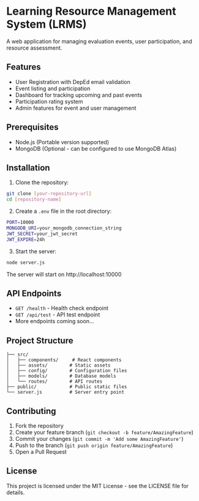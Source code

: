 # Learning Resource Management System (LRMS)

A web application for managing evaluation events, user participation, and resource assessment.

## Features

- User Registration with DepEd email validation
- Event listing and participation
- Dashboard for tracking upcoming and past events
- Participation rating system
- Admin features for event and user management

## Prerequisites

- Node.js (Portable version supported)
- MongoDB (Optional - can be configured to use MongoDB Atlas)

## Installation

1. Clone the repository:
```bash
git clone [your-repository-url]
cd [repository-name]
```

2. Create a `.env` file in the root directory:
```bash
PORT=10000
MONGODB_URI=your_mongodb_connection_string
JWT_SECRET=your_jwt_secret
JWT_EXPIRE=24h
```

3. Start the server:
```bash
node server.js
```

The server will start on http://localhost:10000

## API Endpoints

- `GET /health` - Health check endpoint
- `GET /api/test` - API test endpoint
- More endpoints coming soon...

## Project Structure

```
├── src/
│   ├── components/     # React components
│   ├── assets/        # Static assets
│   ├── config/        # Configuration files
│   ├── models/        # Database models
│   └── routes/        # API routes
├── public/            # Public static files
└── server.js          # Server entry point
```

## Contributing

1. Fork the repository
2. Create your feature branch (`git checkout -b feature/AmazingFeature`)
3. Commit your changes (`git commit -m 'Add some AmazingFeature'`)
4. Push to the branch (`git push origin feature/AmazingFeature`)
5. Open a Pull Request

## License

This project is licensed under the MIT License - see the LICENSE file for details.